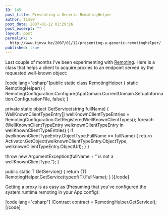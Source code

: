 ```yaml
---
ID: 145
post_title: Presenting a Generic RemotingHelper
author: timvw
post_date: 2007-01-12 01:29:26
post_excerpt: ""
layout: post
permalink: >
  http://www.timvw.be/2007/01/12/presenting-a-generic-remotinghelper/
published: true
---
```

<p>Last couple of months i've been experimenting with <a href="http://msdn2.microsoft.com/en-us/library/kwdt6w2k.aspx">Remoting</a>. Here is a class that helps a client to acquire proxies to an endpoint served by the requested well-known object:</p>
[code lang="csharp"]public static class RemotingHelper
{
 static RemotingHelper()
 {
  RemotingConfiguration.Configure(AppDomain.CurrentDomain.SetupInformation.ConfigurationFile, false);
 }

 private static object GetService(string fullName)
 {
  WellKnownClientTypeEntry[] wellKnownClientTypeEntries = RemotingConfiguration.GetRegisteredWellKnownClientTypes();
  foreach (WellKnownClientTypeEntry welknownClientTypeEntry in wellKnownClientTypeEntries)
  {
   if (welknownClientTypeEntry.ObjectType.FullName == fullName)
   {
    return Activator.GetObject(welknownClientTypeEntry.ObjectType, welknownClientTypeEntry.ObjectUrl);
   }
  }

  throw new ArgumentException(fullName + " is not a wellKnownClientType.");
 }

 public static T GetService<t>()
 {
   return (T) RemotingHelper.GetService(typeof(T).FullName);
 }
}[/code]
<p>Getting a proxy is as easy as (Presuming that you've configured the system.runtime.remoting in your App.config):</p>
[code lang="csharp"]
IContract contract = RemotingHelper.GetService<icontract>();
[/code]